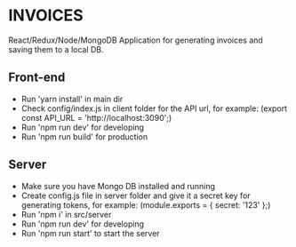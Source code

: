 INVOICES
==============

React/Redux/Node/MongoDB Application for generating invoices and saving them to a local DB.

Front-end
--------------

- Run 'yarn install' in main dir
- Check config/index.js in client folder for the API url, for example: (export const API_URL = 'http://localhost:3090';)
- Run 'npm run dev' for developing
- Run 'npm run build' for production

Server
--------------

- Make sure you have Mongo DB installed and running
- Create config.js file in server folder and give it a secret key for generating tokens, for example: (module.exports = { secret: '123' };)
- Run 'npm i' in src/server
- Run 'npm run dev' for developing
- Run 'npm run start' to start the server
